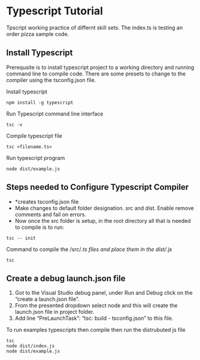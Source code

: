 # Typescript Tutorial

Tpscript working practice of differnt skill sets. The index.ts is testing an order pizza sample code. 

## Install Typescript

Prerequsite is to install typescript project to a working directory and running command line to compile code. There are some presets to change to the compiler using the tsconfig.json file.

Install typescript
```
npm install -g typescript
```

Run Typescript command line interface
```
tsc -v
```

Compile typescript file
```
tsc <filename.ts>
```

Run typescript program
```
node dist/example.js
```

## Steps needed to Configure Typescript Compiler

* *creates tsconfig.json file
* Make changes to default folder designation. src and dist. Enable remove comments and fail on errors.
* Now once the src folder is setup, in the root directory all that is needed to compile is to run:

```
tsc -- init
```

Command to compile the /src/*.ts files and place them in the dist/*.js
```
tsc
```

## Create a debug launch.json file
1. Got to the Visual Studio debug panel, under Run and Debug click on the “create a launch.json file”.
2. From the presented dropdown select node and this will create the launch.json file in project folder.
3. Add line “PreLaunchTask”: “tsc: build - tsconfig.json” to this file.


To run examples typescripts then compile then run the distrubuted js file
```
tsc
node dist/index.js
node dist/example.js
```
